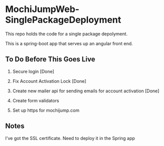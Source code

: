 # MochiJumpWeb-SinglePackageDeployment

This repo holds the code for a single package depolyment.

This is a spring-boot app that serves up an angular front end.

## To Do Before This Goes Live

1. Secure login [Done]

2. Fix Account Activation Lock [Done]

3. Create new mailer api for sending emails for account activation [Done]

4. Create form validators

5. Set up https for mochijump.com

## Notes

I've got the SSL certificate. Need to deploy it in the Spring app
